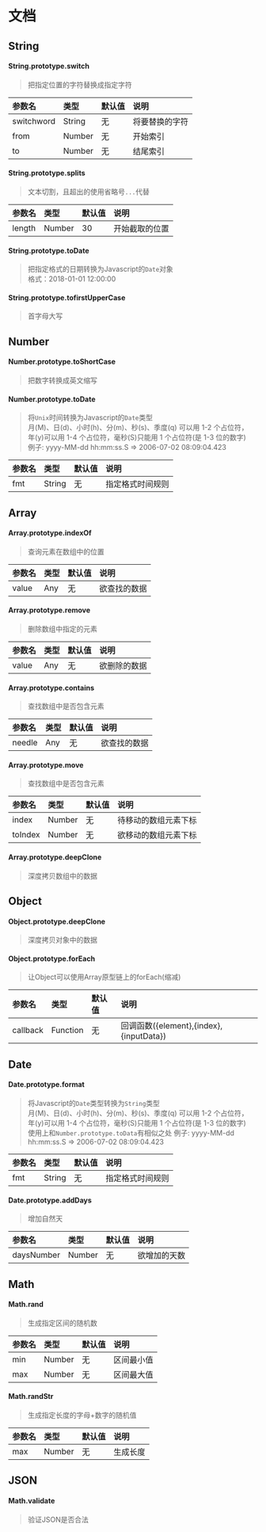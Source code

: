 # 文档

## String 

#### String.prototype.switch
> 把指定位置的字符替换成指定字符

| 参数名     | 类型   | 默认值 | 说明           |
|:-----------|:-------|:-------|:---------------|
| switchword | String | 无     | 将要替换的字符 |
| from       | Number | 无     | 开始索引       |
| to         | Number | 无     | 结尾索引       |

#### String.prototype.splits
> 文本切割，且超出的使用省略号`...`代替

| 参数名 | 类型   | 默认值 | 说明           |
|:-------|:-------|:-------|:---------------|
| length | Number | 30     | 开始截取的位置 |

#### String.prototype.toDate
> 把指定格式的日期转换为Javascript的`Date`对象  
格式：2018-01-01 12:00:00

#### String.prototype.tofirstUpperCase
> 首字母大写


## Number 

#### Number.prototype.toShortCase
> 把数字转换成英文缩写

#### Number.prototype.toDate
> 将`Unix`时间转换为Javascript的`Date`类型  
月(M)、日(d)、小时(h)、分(m)、秒(s)、季度(q) 可以用 1-2 个占位符，   
年(y)可以用 1-4 个占位符，毫秒(S)只能用 1 个占位符(是 1-3 位的数字)   
例子: yyyy-MM-dd hh:mm:ss.S => 2006-07-02 08:09:04.423  

| 参数名 | 类型   | 默认值 | 说明             |
|:-------|:-------|:-------|:-----------------|
| fmt    | String | 无     | 指定格式时间规则 |


## Array 

#### Array.prototype.indexOf
> 查询元素在数组中的位置

| 参数名 | 类型 | 默认值 | 说明         |
|:-------|:-----|:-------|:-------------|
| value  | Any  | 无     | 欲查找的数据 |

#### Array.prototype.remove
> 删除数组中指定的元素

| 参数名 | 类型 | 默认值 | 说明         |
|:-------|:-----|:-------|:-------------|
| value  | Any  | 无     | 欲删除的数据 |

#### Array.prototype.contains
> 查找数组中是否包含元素

| 参数名 | 类型 | 默认值 | 说明         |
|:-------|:-----|:-------|:-------------|
| needle | Any  | 无     | 欲查找的数据 |

#### Array.prototype.move
> 查找数组中是否包含元素

| 参数名  | 类型   | 默认值 | 说明                 |
|:--------|:-------|:-------|:---------------------|
| index   | Number | 无     | 待移动的数组元素下标 |
| toIndex | Number | 无     | 欲移动的数组元素下标 |

#### Array.prototype.deepClone
> 深度拷贝数组中的数据

## Object 

#### Object.prototype.deepClone
> 深度拷贝对象中的数据

#### Object.prototype.forEach
> 让Object可以使用Array原型链上的forEach(缩减)

| 参数名   | 类型     | 默认值 | 说明                                    |
|:---------|:---------|:-------|:----------------------------------------|
| callback | Function | 无     | 回调函数({element},{index},{inputData}) |


## Date 

#### Date.prototype.format
> 将Javascript的`Date`类型转换为`String`类型  
月(M)、日(d)、小时(h)、分(m)、秒(s)、季度(q) 可以用 1-2 个占位符，   
年(y)可以用 1-4 个占位符，毫秒(S)只能用 1 个占位符(是 1-3 位的数字)   
使用上和`Number.prototype.toData`有相似之处
例子: yyyy-MM-dd hh:mm:ss.S => 2006-07-02 08:09:04.423  

| 参数名 | 类型   | 默认值 | 说明             |
|:-------|:-------|:-------|:-----------------|
| fmt    | String | 无     | 指定格式时间规则 |

#### Date.prototype.addDays
>  增加自然天

| 参数名     | 类型   | 默认值 | 说明         |
|:-----------|:-------|:-------|:-------------|
| daysNumber | Number | 无     | 欲增加的天数 |

## Math

#### Math.rand
>  生成指定区间的随机数

| 参数名 | 类型   | 默认值 | 说明       |
|:-------|:-------|:-------|:-----------|
| min    | Number | 无     | 区间最小值 |
| max    | Number | 无     | 区间最大值 |

#### Math.randStr
>  生成指定长度的字母+数字的随机值

| 参数名 | 类型   | 默认值 | 说明     |
|:-------|:-------|:-------|:---------|
| max    | Number | 无     | 生成长度 |

## JSON

#### Math.validate
>  验证JSON是否合法
